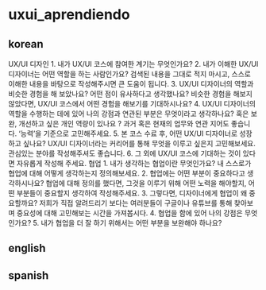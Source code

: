 # uxui_aprendiendo

korean
-
UX/UI 디자인
1.
내가 UX/UI 코스에 참여한 계기는 무엇인가요?
2.
내가 이해한 UX/UI 디자이너는 어떤 역할을 하는 사람인가요? 
검색된 내용을 그대로 적지 마시고, 스스로 이해한 내용을 바탕으로 작성해주시면 큰 도움이 됩니다.
3.
UX/UI 디자이너의 역할과 비슷한 경험을 해 보았나요? 어떤 점이 유사하다고 생각했나요?
비슷한 경험을 해보지 않았다면, UX/UI 코스에서 어떤 경험을 해보기를 기대하시나요?
4.
UX/UI 디자이너의 역할을 수행하는 데에 있어 나의 강점과 연관된 부분은 무엇이라고 생각하나요? 
혹은 보완, 개선하고 싶은 개인 역량이 있나요 ?
과거 혹은 현재의 업무와 연관 지어도 좋습니다. ‘능력’을 기준으로 고민해주세요.
5.
본 코스 수료 후, 어떤 UX/UI 디자이너로 성장하고 싶나요?
UX/UI 디자이너라는 커리어를 통해 무엇을 이루고 싶은지 고민해보세요.
관심있는 분야를 작성해주셔도 좋습니다.
6.
그 외에 UX/UI 코스에 기대하는 것이 있다면 자유롭게 작성해 주세요.
협업
1.
내가 생각하는 협업이란 무엇인가요?
내 스스로가 협업에 대해 어떻게 생각하는지 정의해보세요.
2.
협업에는 어떤 부분이 중요하다고 생각하시나요?
협업에 대해 정의를 했다면, 그것을 이루기 위해 어떤 노력을 해야할지, 어떤 부분들이 중요할지 생각하여 작성해주세요.
3.
그렇다면, 디자이너에게 협업이 왜 중요할까요?
저희가 직접 알려드리기 보다는 여러분들이 구글이나 유튜브를 통해 찾아보며 중요성에 대해 고민해보는 시간을 가져봅시다.
4.
협업을 함에 있어 나의 강점은 무엇인가요?
5.
내가 협업을 더 잘 하기 위해서는 어떤 부분을 보완해야 하나요?



english
-



spanish
-
